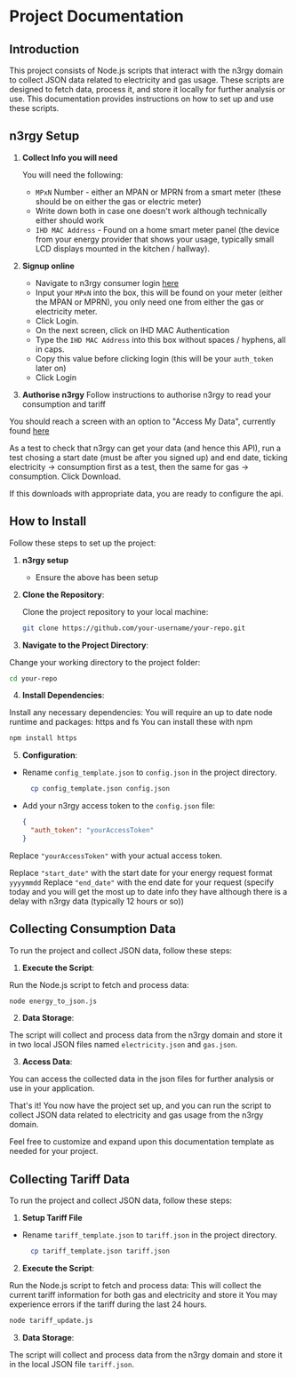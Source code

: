 # Project Documentation

## Introduction

This project consists of Node.js scripts that interact with the n3rgy domain to collect JSON data related to electricity and gas usage. These scripts are designed to fetch data, process it, and store it locally for further analysis or use. This documentation provides instructions on how to set up and use these scripts.

## n3rgy Setup
1. **Collect Info you will need**

   You will need the following:
   - `MPxN` Number - either an MPAN or MPRN from a smart meter (these should be on either the gas or electric meter)
   - Write down both in case one doesn't work although technically either should work
   - `IHD MAC Address` - Found on a home smart meter panel (the device from your energy provider that shows your usage, typically small LCD displays mounted in the kitchen / hallway).

2. **Signup online**

   - Navigate to n3rgy consumer login [here](https://data.n3rgy.com/consumer-login)
   - Input your `MPxN` into the box, this will be found on your meter (either the MPAN or MPRN), you only need one from either the gas or electricity meter. 
   - Click Login.
   - On the next screen, click on IHD MAC Authentication 
   - Type the `IHD MAC Address` into this box without spaces / hyphens, all in caps. 
   - Copy this value before clicking login (this will be your `auth_token` later on)
   - Click Login

3. **Authorise n3rgy**
Follow instructions to authorise n3rgy to read your consumption and tariff

You should reach a screen with an option to "Access My Data", currently found [here](https://data.n3rgy.com/consumer/download-data)

As a test to check that n3rgy can get your data (and hence this API), run a test chosing a start date (must be after you signed up) and end date, ticking electricity -> consumption first as a test, then the same for gas -> consumption. Click Download.

If this downloads with appropriate data, you are ready to configure the api.


## How to Install

Follow these steps to set up the project:

1. **n3rgy setup**

   - Ensure the above has been setup


2. **Clone the Repository**:

   Clone the project repository to your local machine:

   ```bash
   git clone https://github.com/your-username/your-repo.git
   ```


3. **Navigate to the Project Directory**:

Change your working directory to the project folder:


   ```bash
   cd your-repo
   ```

4. **Install Dependencies**:

Install any necessary dependencies:
You will require an up to date node runtime and packages: https and fs
You can install these with npm
   
   ```bash
   npm install https
   ```

5. **Configuration**:

- Rename `config_template.json` to `config.json`  in the project directory.
   ```bash
     cp config_template.json config.json
     ```

- Add your n3rgy access token to the `config.json` file:

  ```json
  {
    "auth_token": "yourAccessToken"
  }
  ```

Replace `"yourAccessToken"` with your actual access token.

Replace `"start_date"` with the start date for your energy request format `yyyymmdd`
Replace `"end_date"` with the end date for your request (specify today and you will get the most up to date info they have although there is a delay with n3rgy data (typically 12 hours or so))

## Collecting Consumption Data

To run the project and collect JSON data, follow these steps:

1. **Execute the Script**:

Run the Node.js script to fetch and process data:

   ```bash
   node energy_to_json.js
   ```

2. **Data Storage**:

The script will collect and process data from the n3rgy domain and store it in two local JSON files named `electricity.json` and `gas.json`.

3. **Access Data**:

You can access the collected data in the json files for further analysis or use in your application.

That's it! You now have the project set up, and you can run the script to collect JSON data related to electricity and gas usage from the n3rgy domain.

Feel free to customize and expand upon this documentation template as needed for your project.


## Collecting Tariff Data

To run the project and collect JSON data, follow these steps:

1. **Setup Tariff File**
- Rename `tariff_template.json` to `tariff.json`  in the project directory.
   ```bash
     cp tariff_template.json tariff.json
     ```

2. **Execute the Script**:

Run the Node.js script to fetch and process data:
This will collect the current tariff information for both gas and electricity and store it
You may experience errors if the tariff during the last 24 hours.

   ```bash
   node tariff_update.js
   ```

3. **Data Storage**:

The script will collect and process data from the n3rgy domain and store it in the local JSON file `tariff.json`.

